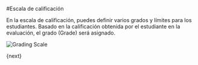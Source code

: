 <!-- add-breadcrumbs -->
#Escala de calificación

En la escala de calificación, puedes definir varios grados y límites para los estudiantes. Basado en la calificación obtenida por el estudiante en la evaluación, el grado (Grade) será asignado.

<img class="screenshot" alt="Grading Scale" src="/docs/assets/img/schools/assessment/grading-scale.png">

{next}

